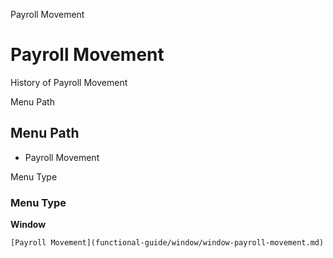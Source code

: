 
Payroll Movement
# Payroll Movement


History of Payroll Movement

Menu Path
## Menu Path



- Payroll Movement

Menu Type
### Menu Type

**Window**


```
[Payroll Movement](functional-guide/window/window-payroll-movement.md)
```